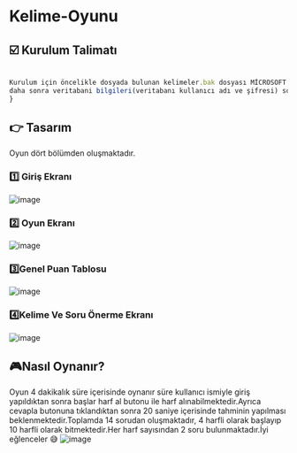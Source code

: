 # Kelime-Oyunu
 ## :ballot_box_with_check: Kurulum Talimatı
```javascript

Kurulum için öncelikle dosyada bulunan kelimeler.bak dosyası MİCROSOFT  SQL SERVER MANAGEMENT  STUDİO  aracılığıyla veritabanı dosyası import edilir
daha sonra veritabani bilgileri(veritabanı kullanıcı adı ve şifresi) sql.cs dosyasına girilir ve kelimeoyun.exe çalıştırılır.
}
```
## :point_right: **Tasarım**
Oyun dört bölümden oluşmaktadır.
### :one: **Giriş Ekranı**
![image](https://user-images.githubusercontent.com/44025618/114556798-bb260280-9c71-11eb-8d26-c26ba51fb639.png)
### 2️⃣ **Oyun Ekranı**
![image](https://user-images.githubusercontent.com/44025618/114556916-d85ad100-9c71-11eb-81ef-12155f5ca91f.png)
### 3️⃣**Genel Puan Tablosu**
![image](https://user-images.githubusercontent.com/44025618/114557095-ffb19e00-9c71-11eb-8d4a-572278959986.png)
### 4️⃣**Kelime Ve Soru Önerme Ekranı**
![image](https://user-images.githubusercontent.com/44025618/114557172-15bf5e80-9c72-11eb-8a1b-4f06d0e51dcb.png)

## :video_game:**Nasıl Oynanır?**
Oyun 4 dakikalık süre içerisinde oynanır süre kullanıcı ismiyle giriş yapıldıktan sonra başlar harf al butonu ile harf alınabilmektedir.Ayrıca cevapla  butonuna tıklandıktan sonra 20 saniye içerisinde tahminin yapılması beklenmektedir.Toplamda 14 sorudan oluşmaktadır, 4 harfli olarak başlayıp 10 harfli olarak bitmektedir.Her harf sayısından 2 soru bulunmaktadır.İyi eğlenceler 😅
![image](https://user-images.githubusercontent.com/44025618/114556916-d85ad100-9c71-11eb-81ef-12155f5ca91f.png)






